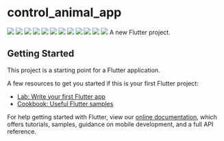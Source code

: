 # control_animal_app
![](./screen/1.png)
![](./screen/2.png)
![](./screen/3.png)
![](./screen/4.png)
![](./screen/5.png)
![](./screen/6.png)
![](./screen/7.png)
![](./screen/8.png)
![](./screen/9.png)
![](./screen/10.png)
![](./screen/11.png)
![](./screen/12.png)
A new Flutter project.

## Getting Started

This project is a starting point for a Flutter application.

A few resources to get you started if this is your first Flutter project:

- [Lab: Write your first Flutter app](https://flutter.dev/docs/get-started/codelab)
- [Cookbook: Useful Flutter samples](https://flutter.dev/docs/cookbook)

For help getting started with Flutter, view our
[online documentation](https://flutter.dev/docs), which offers tutorials,
samples, guidance on mobile development, and a full API reference.
